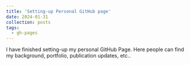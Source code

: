 ```yaml
---
title: 'Setting-up Personal GitHub page'
date: 2024-01-31
collection: posts
tags:
  - gh-pages
---
```


I have finished setting-up my personal GitHub Page. Here people can find my background, portfolio, publication updates, etc..
